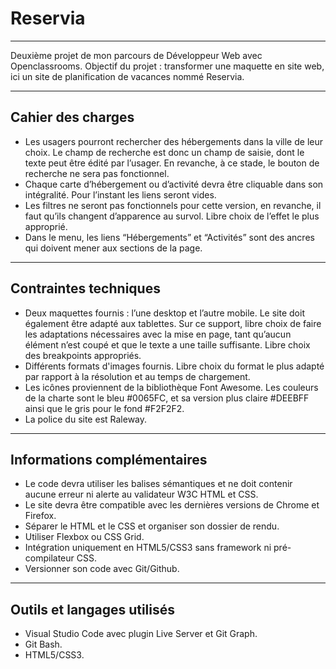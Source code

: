 # Reservia 
---------
Deuxième projet de mon parcours de Développeur Web avec Openclassrooms.
Objectif du projet : transformer une maquette en site web, ici un site de planification de vacances nommé Reservia.

---------
## Cahier des charges 
- Les usagers pourront rechercher des hébergements dans la ville de leur choix. Le champ de recherche est donc un champ de saisie, dont le texte peut être édité par l’usager. En revanche, à ce stade, le bouton de recherche ne sera pas fonctionnel.
- Chaque carte d’hébergement ou d’activité devra être cliquable dans son intégralité. Pour l’instant les liens seront vides.
- Les filtres ne seront pas fonctionnels pour cette version, en revanche, il faut qu’ils changent d’apparence au survol. Libre choix de l’effet le plus approprié.
- Dans le menu, les liens “Hébergements” et “Activités” sont des ancres qui doivent mener aux sections de la page.
---------
## Contraintes techniques
- Deux maquettes fournis : l’une desktop et l’autre mobile. Le site doit également être adapté aux tablettes. Sur ce support, libre choix de faire les adaptations nécessaires avec la mise en page, tant qu’aucun élément n’est coupé et que le texte a une taille suffisante. Libre choix des breakpoints appropriés.
- Différents formats d'images fournis. Libre choix du format le plus adapté par rapport à la résolution et au temps de chargement.
- Les icônes proviennent de la bibliothèque Font Awesome. Les couleurs de la charte sont le bleu #0065FC, et sa version plus claire #DEEBFF ainsi que le gris pour le fond #F2F2F2.
- La police du site est Raleway.
---------
## Informations complémentaires 
- Le code devra utiliser les balises sémantiques et ne doit contenir aucune erreur ni alerte au validateur W3C HTML et CSS.
- Le site devra être compatible avec les dernières versions de Chrome et Firefox.
- Séparer le HTML et le CSS et organiser son dossier de rendu.
- Utiliser Flexbox ou CSS Grid.
- Intégration uniquement en HTML5/CSS3 sans framework ni pré-compilateur CSS.
- Versionner son code avec Git/Github.
---------
## Outils et langages utilisés
- Visual Studio Code avec plugin Live Server et Git Graph.
- Git Bash.
- HTML5/CSS3.

